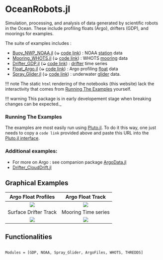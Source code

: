 # OceanRobots.jl

Simulation, processing, and analysis of data generated by scientific robots in the Ocean. These include profiling floats (Argo), drifters (GDP), and moorings for examples.

The suite of examples includes :

- [Buoy\_NWP\_NOAA.jl](Buoy_NWP_NOAA.html) (➭ [code link](https://raw.githubusercontent.com/gaelforget/OceanRobots.jl/master/examples/Buoy_NWP_NOAA.jl)) : NOAA [station](https://www.ndbc.noaa.gov/) data
- [Mooring\_WHOTS.jl](Mooring_WHOTS.html) (➭ [code link](https://raw.githubusercontent.com/gaelforget/OceanRobots.jl/master/examples/Mooring_WHOTS.jl)) : WHOTS [mooring](http://www.soest.hawaii.edu/whots/wh_data.html) data
- [Drifter\_GDP.jl](Drifter_GDP.html) (➭ [code link](https://raw.githubusercontent.com/gaelforget/OceanRobots.jl/master/examples/Drifter_GDP.jl)) : [drifter](https://www.aoml.noaa.gov/phod/gdp/hourly_data.php) time series
- [Float\_Argo.jl](Float_Argo.html) (➭ [code link](https://raw.githubusercontent.com/gaelforget/OceanRobots.jl/master/examples/Float_Argo.jl)) : Argo profiling [float](https://argo.ucsd.edu) data
- [Spray\_Glider.jl](Spray_Glider.html) (➭ [code link](https://raw.githubusercontent.com/gaelforget/OceanRobots.jl/master/examples/Spray_Glider.jl)) : underwater [glider](http://spraydata.ucsd.edu/projects/) data.

!!! note
    The static `html` rendering of the notebooks (this website) lack the interactivity that comes from [Running The Examples](@ref) yourself.
	
!!! warning	
    This package is in early developement stage when breaking changes can be expected._
	
### Running The Examples

The examples are most easily run using [Pluto.jl](https://github.com/fonsp/Pluto.jl). To do it this way, one just needs to copy a `code link` provided above and paste this URL into the [Pluto.jl interface](https://github.com/fonsp/Pluto.jl/wiki/🔎-Basic-Commands-in-Pluto).

### Additional examples:

- For more on Argo : see companion package [ArgoData.jl](https://github.com/JuliaOcean/ArgoData.jl)
- [Drifter\_CloudDrift.jl](https://raw.githubusercontent.com/gaelforget/OceanRobots.jl/master/examples/Drifter_CloudDrift.jl) 

## Graphical Examples

Argo Float Profiles             |  Argo Float Track
:------------------------------:|:---------------------------------:
![](https://user-images.githubusercontent.com/20276764/150622766-aee5773d-7fea-4360-9b47-05f68e235499.png)  |  ![](https://user-images.githubusercontent.com/20276764/150622726-61169b99-4320-4069-b113-5edabb9b64fe.png)
Surface Drifter Track | Mooring Time series 
![](https://user-images.githubusercontent.com/20276764/149673826-a43e2a44-f4e5-437b-99cb-5e032228b3af.png) | ![](https://user-images.githubusercontent.com/20276764/149675305-82364bde-e3a9-4975-8fb2-fb67e17dacc5.png)

## Functionalities

```@index
```

```@autodocs
Modules = [GDP, NOAA, Spray_Glider, ArgoFiles, WHOTS, THREDDS]
```
